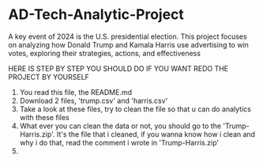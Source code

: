 # AD-Tech-Analytic-Project
A key event of 2024 is the U.S. presidential election. This project focuses on analyzing how Donald Trump and Kamala Harris use advertising to win votes, exploring their strategies, actions, and effectiveness

HERE IS STEP BY STEP YOU SHOULD DO IF YOU WANT REDO THE PROJECT BY YOURSELF
1. You read this file, the README.md
2. Download 2 files, 'trump.csv' and 'harris.csv'
3. Take a look at these files, try to clean the file so that u can do analytics with these files
4. What ever you can clean the data or not, you should go to the 'Trump-Harris.zip'. It's the file that i cleaned, if you wanna know how i clean and why i do that, read the comment i wrote in 'Trump-Harris.zip'
5. 
